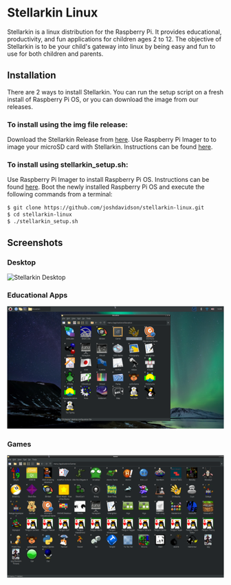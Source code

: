 # Stellarkin Linux
Stellarkin is a linux distribution for the Raspberry Pi. It provides educational, productivity, and fun applications for children ages 2 to 12. The objective of Stellarkin is to be your child's gateway into linux by being easy and fun to use for both children and parents.
## Installation
There are 2 ways to install Stellarkin.  You can run the setup script on a fresh install of Raspberry Pi OS, or you can download the image from our releases.
### To install using the img file release:
Download the Stellarkin Release from [here](https://github.com/joshdavidson/stellarkin-linux/releases). Use Raspberry Pi Imager to to image your microSD card with Stellarkin.  Instructions can be found [here](https://www.raspberrypi.org/documentation/installation/installing-images/). 
### To install using stellarkin_setup.sh:
Use Raspberry Pi Imager to install Raspberry Pi OS. Instructions can be found [here](https://www.raspberrypi.org/documentation/installation/installing-images/). Boot the newly installed Raspberry Pi OS and execute the following commands from a terminal:
```
$ git clone https://github.com/joshdavidson/stellarkin-linux.git
$ cd stellarkin-linux
$ ./stellarkin_setup.sh
```
## Screenshots
### Desktop
![Stellarkin Desktop](https://github.com/joshdavidson/stellarkin-linux/blob/master/screenshots/screenshot-desktop.png)
### Educational Apps
![Educational Apps](https://github.com/joshdavidson/stellarkin-linux/blob/master/screenshots/screenshot-educational.png)
### Games
![Games](https://github.com/joshdavidson/stellarkin-linux/blob/master/screenshots/screenshot-games.png)
